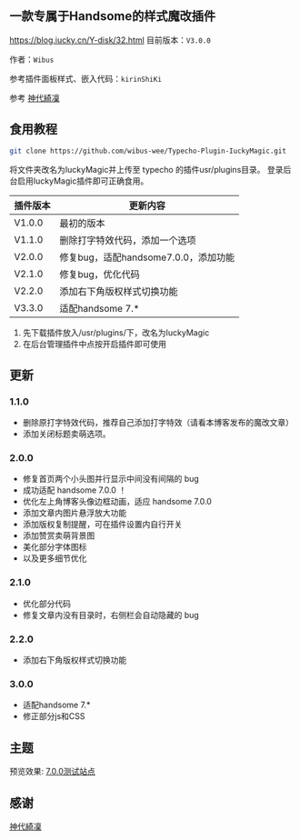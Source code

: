 ## 一款专属于Handsome的样式魔改插件
https://blog.iucky.cn/Y-disk/32.html
目前版本：`V3.0.0`

作者：`Wibus`

参考插件面板样式、嵌入代码：`kirinShiKi`

参考 [神代綺凜](https://lolico.moe/)

## 食用教程

```bash
git clone https://github.com/wibus-wee/Typecho-Plugin-IuckyMagic.git
```
将文件夹改名为IuckyMagic并上传至 typecho 的插件usr/plugins目录。
登录后台启用IuckyMagic插件即可正确食用。

| 插件版本 | 更新内容                             |
| ------- | ----------------------------------- |
| V1.0.0   | 最初的版本                           |
| V1.1.0   | 删除打字特效代码，添加一个选项       |
| V2.0.0   | 修复bug，适配handsome7.0.0，添加功能 |
| V2.1.0   | 修复bug，优化代码                    |
| V2.2.0   | 添加右下角版权样式切换功能           |
| V3.3.0    | 适配handsome 7.*                  |

1. 先下载插件放入/usr/plugins/下，改名为IuckyMagic
2. 在后台管理插件中点按开启插件即可使用

## 更新

### 1.1.0

- 删除原打字特效代码，推荐自己添加打字特效（请看本博客发布的魔改文章）
- 添加关闭标题卖萌选项。

### 2.0.0

- 修复首页两个小头图并行显示中间没有间隔的 bug
- 成功适配 handsome 7.0.0 ！
- 优化左上角博客头像边框动画，适应 handsome 7.0.0
- 添加文章内图片悬浮放大功能
- 添加版权复制提醒，可在插件设置内自行开关
- 添加赞赏卖萌背景图
- 美化部分字体图标
- 以及更多细节优化

### 2.1.0

- 优化部分代码
- 修复文章内没有目录时，右侧栏会自动隐藏的 bug

### 2.2.0

- 添加右下角版权样式切换功能

### 3.0.0
- 适配handsome 7.*
- 修正部分js和CSS

## 主题

预览效果: [7.0.0测试站点](http://handsome.iucky.cn/)

## 感谢

[神代綺凜](https://moe.best/)
